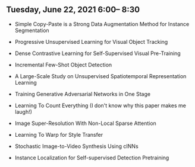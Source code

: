 ## Tuesday, June 22, 2021   6:00– 8:30

* Simple Copy-Paste is a Strong Data Augmentation Method for Instance Segmentation

* Progressive Unsupervised Learning for Visual Object Tracking

* Dense Contrastive Learning for Self-Supervised Visual Pre-Training

* Incremental Few-Shot Object Detection

* A Large-Scale Study on Unsupervised Spatiotemporal Representation Learning

* Training Generative Adversarial Networks in One Stage	

* Learning To Count Everything (I don't know why this paper makes me laugh!)

* Image Super-Resolution With Non-Local Sparse Attention	

* Learning To Warp for Style Transfer

* Stochastic Image-to-Video Synthesis Using cINNs	

* Instance Localization for Self-supervised Detection Pretraining
